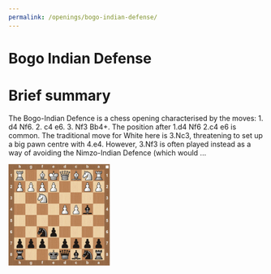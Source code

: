 ```yaml
---
permalink: /openings/bogo-indian-defense/
---
```

Bogo Indian Defense
===================

# Brief summary


The Bogo-Indian Defence is a chess opening characterised by the moves: 1. d4 Nf6. 2. c4 e6. 3. Nf3 Bb4+. The position after 1.d4 Nf6 2.c4 e6 is common. The traditional move for White here is 3.Nc3, threatening to set up a big pawn centre with 4.e4. However, 3.Nf3 is often played instead as a way of avoiding the Nimzo-Indian Defence (which would ...

<img src="/img/Bogo Indian Defense.png" width="200"/>
